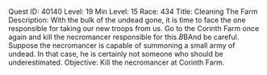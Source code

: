 Quest ID: 40140
Level: 19
Min Level: 15
Race: 434
Title: Cleaning The Farm
Description: With the bulk of the undead gone, it is time to face the one responsible for taking our new troops from us. Go to the Corinth Farm once again and kill the necromancer responsible for this.$B$BAnd be careful. Suppose the necromancer is capable of summoning a small army of undead. In that case, he is certainly not someone who should be underestimated.
Objective: Kill the necromancer at Corinth Farm.
